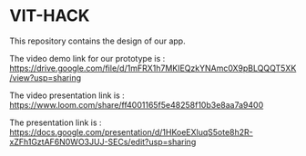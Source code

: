 # VIT-HACK

This repository contains the design of our app.

The video demo link for our prototype is : https://drive.google.com/file/d/1mFRX1h7MKIEQzkYNAmc0X9pBLQQQT5XK/view?usp=sharing

The video presentation link is : https://www.loom.com/share/ff4001165f5e48258f10b3e8aa7a9400

The presentation link is : https://docs.google.com/presentation/d/1HKoeEXluqS5ote8h2R-xZFh1GztAF6N0WO3JUJ-SECs/edit?usp=sharing
